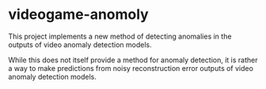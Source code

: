 # videogame-anomoly

This project implements a new method of detecting anomalies in the outputs of video anomaly detection models.

While this does not itself provide a method for anomaly detection, it is rather a way to make predictions from noisy reconstruction error outputs of video anomaly detection models. 
